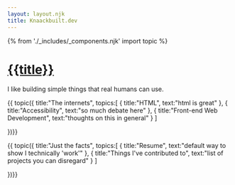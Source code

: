 ```yaml
---
layout: layout.njk
title: Knaackbuilt.dev
---
```

 {% from './_includes/_components.njk' import topic  %}
<h1 class="text-3xl font-bold py-4"><a href="/"> {{title}}</a></h1>
<p class="my-4 text-sm"> I like building simple things that real humans can use. </p>
{{ topic({
    title:"The internets",
    topics:[
        {
            title:"HTML",
            text:"html is great"
        },
        {
            title:"Accessibility",
            text:"so much debate here"
        },
        {
            title:"Front-end Web Development",
            text:"thoughts on this in general"
        }
    ]

})}}

{{ topic({
    title:"Just the facts",
    topics:[
        {
            title:"Resume",
            text:"default way to show I technically 'work'"
        },
        {
            title:"Things I've contributed to",
            text:"list of projects you can disregard"
        }
    ]

})}}